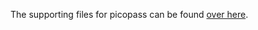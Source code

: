 The supporting files for picopass can be found [over here](https://github.com/UberGuidoZ/Flipper/tree/main/picopass).
